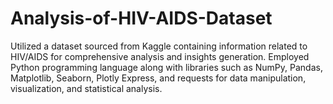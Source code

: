 # Analysis-of-HIV-AIDS-Dataset
Utilized a dataset sourced from Kaggle containing information related to HIV/AIDS for comprehensive analysis and insights generation. Employed Python programming language along with libraries such as NumPy, Pandas, Matplotlib, Seaborn, Plotly Express, and requests for data manipulation, visualization, and statistical analysis.
